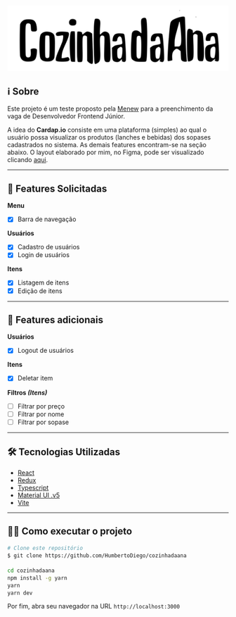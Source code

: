 
<div align="center">

<img src=".github/cozinhadaanav4.svg">

</div>

## **ℹ️ Sobre**

Este projeto é um teste proposto pela [Menew](https://www.menew.com.br/) para a preenchimento da vaga de Desenvolvedor Frontend Júnior.

A idea do **Cardap.io** consiste em uma plataforma (simples) ao qual o usuário possa visualizar os produtos (lanches e bebidas) dos sopases cadastrados no sistema. As demais features encontram-se na seção abaixo. O layout elaborado por mim, no Figma, pode ser visualizado clicando [aqui](https://www.figma.com/file/RH6zQXx8SROVVbDb4wYNCP/Menew-Test?node-id=0%3A1).


---

## **📑 Features Solicitadas**

**Menu**

- [X] Barra de navegação

**Usuários**

- [X] Cadastro de usuários
- [X] Login de usuários

**Itens**

- [X] Listagem de itens
- [X] Edição de itens

---

## **🚀 Features adicionais**

**Usuários**

- [x] Logout de usuários

**Itens**
- [X] Deletar item

**Filtros _(Itens)_**

- [ ] Filtrar por preço
- [ ] Filtrar por nome
- [ ] Filtrar por sopase

---

## **🛠️ Tecnologias Utilizadas**

- [React](https://pt-br.reactjs.org/)
- [Redux](https://redux.js.org/)
- [Typescript](https://www.typescriptlang.org/)
- [Material UI .v5](https://mui.com/pt/)
- [Vite](https://vitejs.dev/)

---

## 👨‍💻 Como executar o projeto

```bash
# Clone este repositório
$ git clone https://github.com/HumbertoDiego/cozinhadaana

cd cozinhadaana
npm install -g yarn
yarn
yarn dev
```

Por fim, abra seu navegador na URL `http://localhost:3000`
<br>
